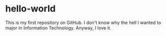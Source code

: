 # hello-world
This is my first repository on GitHub.
I don't know why the hell I wanted to major in Information Technology. Anyway, I love it.
